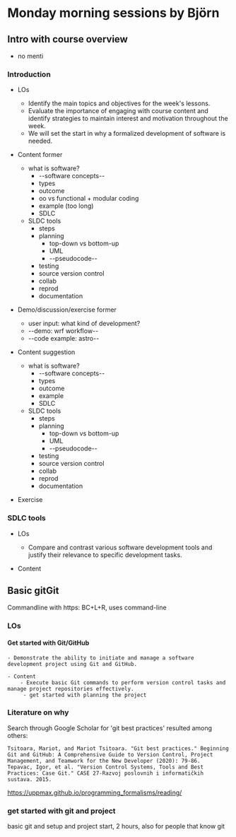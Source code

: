 # Monday morning sessions by Björn

## Intro with course overview
- no menti

### Introduction
- LOs
    - Identify the main topics and objectives for the week's lessons.
    - Evaluate the importance of engaging with course content and identify strategies to maintain interest and motivation throughout the week.        
    - We will set the start in why a formalized development of software is needed.

- Content former
    - what is software?
        - --software concepts--
        - types
        - outcome
        - oo vs functional + modular coding
        - example (too long)
        - SDLC
    - SLDC tools
        - steps
        - planning
            - top-down vs bottom-up
            - UML
            - --pseudocode--
        - testing
        - source version control
        - collab
        - reprod
        - documentation

- Demo/discussion/exercise former
    - user input: what kind of development?
    - --demo: wrf workflow--
    - --code example: astro--   

- Content suggestion
    - what is software?
        - --software concepts--
        - types
        - outcome
        - example
        - SDLC
    - SLDC tools
        - steps
        - planning
            - top-down vs bottom-up
            - UML
            - --pseudocode--
        - testing
        - source version control
        - collab
        - reprod
        - documentation
     
- Exercise

### SDLC tools
- LOs
    - Compare and contrast various software development tools and justify their relevance to specific development tasks.

- Content

## Basic gitGit
Commandline with https: BC+L+R, uses command-line 

### LOs

#### Get started with Git/GitHub

    - Demonstrate the ability to initiate and manage a software development project using Git and GitHub.

    - Content    
        - Execute basic Git commands to perform version control tasks and manage project repositories effectively.
         - get started with planning the project 

### Literature on why
Search through Google Scholar for 'git best practices' resulted among others:

    Tsitoara, Mariot, and Mariot Tsitoara. "Git best practices." Beginning Git and GitHub: A Comprehensive Guide to Version Control, Project Management, and Teamwork for the New Developer (2020): 79-86.
    Tepavac, Igor, et al. "Version Control Systems, Tools and Best Practices: Case Git." CASE 27-Razvoj poslovnih i informatičkih sustava. 2015.
 https://uppmax.github.io/programming_formalisms/reading/ 
 

### get started with git and project
basic git and setup and project start, 2 hours, also for people that know git
